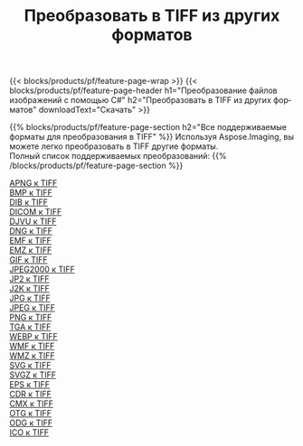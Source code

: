 ﻿---
title: Преобразовать в TIFF из других форматов 
weight: 3920
url: /ru/java/conversion/to/tiff 
lang: ru
langdirlevel: 2
locales: zh-hans,ja,it,ru,de,es,fr,nl,id,lt,pl,pt,vi,tr,ko,zh-hant,ar,hi,th,sv,cs,uk,he
description: Используя Aspose.Imaging, вы можете легко конвертировать в TIFF из других форматов.
---

{{< blocks/products/pf/feature-page-wrap >}}
{{< blocks/products/pf/feature-page-header h1="Преобразование файлов изображений с помощью C#" h2="Преобразовать в TIFF из других форматов" downloadText="Скачать" >}}


{{% blocks/products/pf/feature-page-section  h2="Все поддерживаемые форматы для преобразования в TIFF" %}}
Используя Aspose.Imaging, вы можете легко преобразовать в TIFF другие форматы.
<br/>
Полный список поддерживаемых преобразований:
{{% /blocks/products/pf/feature-page-section %}}
<div class="container-fluid productfamilypage bg-gray">
    <div class="convertypes bg-gray agp-content section">
        <div class="container">
		<div class="row other-converters">
		    <div class='col-md-2 other-converter remove-lp remove-rp'><a href="/imaging/ru/java/conversion/apng-to-tiff" >APNG к TIFF</a></div>
<div class='col-md-2 other-converter remove-lp remove-rp'><a href="/imaging/ru/java/conversion/bmp-to-tiff" >BMP к TIFF</a></div>
<div class='col-md-2 other-converter remove-lp remove-rp'><a href="/imaging/ru/java/conversion/dib-to-tiff" >DIB к TIFF</a></div>
<div class='col-md-2 other-converter remove-lp remove-rp'><a href="/imaging/ru/java/conversion/dicom-to-tiff" >DICOM к TIFF</a></div>
<div class='col-md-2 other-converter remove-lp remove-rp'><a href="/imaging/ru/java/conversion/djvu-to-tiff" >DJVU к TIFF</a></div>
<div class='col-md-2 other-converter remove-lp remove-rp'><a href="/imaging/ru/java/conversion/dng-to-tiff" >DNG к TIFF</a></div>
<div class='col-md-2 other-converter remove-lp remove-rp'><a href="/imaging/ru/java/conversion/emf-to-tiff" >EMF к TIFF</a></div>
<div class='col-md-2 other-converter remove-lp remove-rp'><a href="/imaging/ru/java/conversion/emz-to-tiff" >EMZ к TIFF</a></div>
<div class='col-md-2 other-converter remove-lp remove-rp'><a href="/imaging/ru/java/conversion/gif-to-tiff" >GIF к TIFF</a></div>
<div class='col-md-2 other-converter remove-lp remove-rp'><a href="/imaging/ru/java/conversion/jpeg2000-to-tiff" >JPEG2000 к TIFF</a></div>
<div class='col-md-2 other-converter remove-lp remove-rp'><a href="/imaging/ru/java/conversion/jp2-to-tiff" >JP2 к TIFF</a></div>
<div class='col-md-2 other-converter remove-lp remove-rp'><a href="/imaging/ru/java/conversion/j2k-to-tiff" >J2K к TIFF</a></div>
<div class='col-md-2 other-converter remove-lp remove-rp'><a href="/imaging/ru/java/conversion/jpg-to-tiff" >JPG к TIFF</a></div>
<div class='col-md-2 other-converter remove-lp remove-rp'><a href="/imaging/ru/java/conversion/jpeg-to-tiff" >JPEG к TIFF</a></div>
<div class='col-md-2 other-converter remove-lp remove-rp'><a href="/imaging/ru/java/conversion/png-to-tiff" >PNG к TIFF</a></div>
<div class='col-md-2 other-converter remove-lp remove-rp'><a href="/imaging/ru/java/conversion/tga-to-tiff" >TGA к TIFF</a></div>
<div class='col-md-2 other-converter remove-lp remove-rp'><a href="/imaging/ru/java/conversion/webp-to-tiff" >WEBP к TIFF</a></div>
<div class='col-md-2 other-converter remove-lp remove-rp'><a href="/imaging/ru/java/conversion/wmf-to-tiff" >WMF к TIFF</a></div>
<div class='col-md-2 other-converter remove-lp remove-rp'><a href="/imaging/ru/java/conversion/wmz-to-tiff" >WMZ к TIFF</a></div>
<div class='col-md-2 other-converter remove-lp remove-rp'><a href="/imaging/ru/java/conversion/svg-to-tiff" >SVG к TIFF</a></div>
<div class='col-md-2 other-converter remove-lp remove-rp'><a href="/imaging/ru/java/conversion/svgz-to-tiff" >SVGZ к TIFF</a></div>
<div class='col-md-2 other-converter remove-lp remove-rp'><a href="/imaging/ru/java/conversion/eps-to-tiff" >EPS к TIFF</a></div>
<div class='col-md-2 other-converter remove-lp remove-rp'><a href="/imaging/ru/java/conversion/cdr-to-tiff" >CDR к TIFF</a></div>
<div class='col-md-2 other-converter remove-lp remove-rp'><a href="/imaging/ru/java/conversion/cmx-to-tiff" >CMX к TIFF</a></div>
<div class='col-md-2 other-converter remove-lp remove-rp'><a href="/imaging/ru/java/conversion/otg-to-tiff" >OTG к TIFF</a></div>
<div class='col-md-2 other-converter remove-lp remove-rp'><a href="/imaging/ru/java/conversion/odg-to-tiff" >ODG к TIFF</a></div>
<div class='col-md-2 other-converter remove-lp remove-rp'><a href="/imaging/ru/java/conversion/ico-to-tiff" >ICO к TIFF</a></div>
                </div>
        </div>
    </div>
</div>
<br/>

